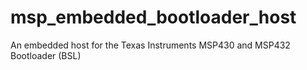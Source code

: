 # msp_embedded_bootloader_host
An embedded host for the Texas Instruments MSP430 and MSP432 Bootloader (BSL)
